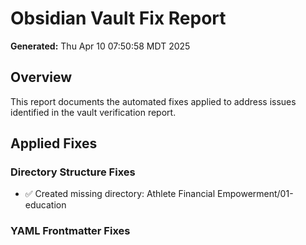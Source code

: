 # Obsidian Vault Fix Report
**Generated:** Thu Apr 10 07:50:58 MDT 2025

## Overview
This report documents the automated fixes applied to address issues identified in the vault verification report.

## Applied Fixes

### Directory Structure Fixes
- ✅ Created missing directory: Athlete Financial Empowerment/01-education
### YAML Frontmatter Fixes
